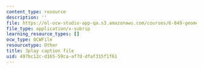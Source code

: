 ```yaml
---
content_type: resource
description: ''
file: https://ol-ocw-studio-app-qa.s3.amazonaws.com/courses/6-849-geometric-folding-algorithms-linkages-origami-polyhedra-fall-2012/497bc12cd16559caaf7ddfaf315f1f61_SEyDJ2qMVl4.vtt
file_type: application/x-subrip
learning_resource_types: []
ocw_type: OCWFile
resourcetype: Other
title: 3play caption file
uid: 497bc12c-d165-59ca-af7d-dfaf315f1f61
---
```

